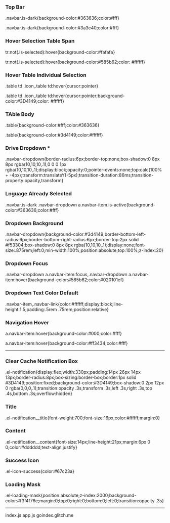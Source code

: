 ### Top Bar
.navbar.is-dark{background-color:#363636;color:#fff}

.navbar.is-dark{background-color:#3a3c40;color:#fff}

### Hover Selection Table Span
tr:not(.is-selected):hover{background-color:#fafafa}

tr:not(.is-selected):hover{background-color:#585b62;color: #ffffff}

### Hover Table Individual Selection
.table td .icon,.table td:hover{cursor:pointer}

.table td .icon,.table td:hover{cursor:pointer;background-color:#3D4149;color: #ffffff}

### TAble Body
.table{background-color:#fff;color:#363636}

.table{background-color:#3d4149;color:#ffffff}

### Drive Dropdown *
.navbar-dropdown{border-radius:6px;border-top:none;box-shadow:0 8px 8px rgba(10,10,10,.1),0 0 0 1px rgba(10,10,10,.1);display:block;opacity:0;pointer-events:none;top:calc(100% + -4px);transform:translateY(-5px);transition-duration:86ms;transition-property:opacity,transform}

### Lnguage Already Selected
.navbar.is-dark .navbar-dropdown a.navbar-item.is-active{background-color:#363636;color:#fff}

### Dropdown Background
.navbar-dropdown{background-color:#3d4149;border-bottom-left-radius:6px;border-bottom-right-radius:6px;border-top:2px solid #f53304;box-shadow:0 8px 8px rgba(10,10,10,.1);display:none;font-size:.875rem;left:0;min-width:100%;position:absolute;top:100%;z-index:20}

### Dropdown Focus
.navbar-dropdown a.navbar-item:focus,.navbar-dropdown a.navbar-item:hover{background-color:#585b62;color:#020101ef}

### Dropdown Text Color Default
.navbar-item,.navbar-link{color:#ffffff;display:block;line-height:1.5;padding:.5rem .75rem;position:relative}


### Navigation Hover
a.navbar-item:hover{background-color:#000;color:#fff}

a.navbar-item:hover{background-color:#ff3434;color:#fff}

------------------------------

### Clear Cache Notification Box
.el-notification{display:flex;width:330px;padding:14px 26px 14px 13px;border-radius:8px;box-sizing:border-box;border:1px solid #3D4149;position:fixed;background-color:#3D4149;box-shadow:0 2px 12px 0 rgba(0,0,0,.1);transition:opacity .3s,transform .3s,left .3s,right .3s,top .4s,bottom .3s;overflow:hidden}

### Title
.el-notification__title{font-weight:700;font-size:16px;color:#ffffff;margin:0}

### Content
.el-notification__content{font-size:14px;line-height:21px;margin:6px 0 0;color:#dddddd;text-align:justify}

### Success Icon
.el-icon-success{color:#67c23a}




### Loading Mask
.el-loading-mask{position:absolute;z-index:2000;background-color:#f3f4f76e;margin:0;top:0;right:0;bottom:0;left:0;transition:opacity .3s}





-------------------------

index.js
app.js
goindex.glitch.me